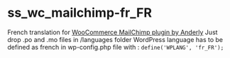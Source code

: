 ss_wc_mailchimp-fr_FR
=====================

French translation for [WooCommerce MailChimp plugin by Anderly](https://wordpress.org/plugins/woocommerce-mailchimp/)
Just drop .po and .mo files in /languages folder
WordPress language has to be defined as french in wp-config.php file with : 
  `define('WPLANG', 'fr_FR');`
